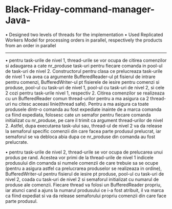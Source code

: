 # Black-Friday-command-manager-Java-
• Designed two levels of threads for the implementation 
• Used Replicated Workers Model for processing orders in parallel, respectively the products from an order in parallel

------------------------------------------------------------------------------------------------------------------

• pentru task-urile de nivel 1, thread-urile se vor ocupa de citirea comenzilor si
adaugarea a cate nr_produse task-uri pentru fiecare comanda in pool-ul de task-uri de 
nivel 2. Constructorul pentru clasa ce prelucreaza task-urile de nivel 1 va avea ca 
argumente BufferedReader-ul pt fisierul de intrare pentru comenzi, BufferedWriter-ul 
pt fisierele de iesire pentru comenzi si produse, pool-ul cu task-uri de nivel 1, 
pool-ul cu task-uri de nivel 2, si cele 2 cozi pentru task-urile nivel 1, respectiv 2.
Citirea comenzilor se realizeaza cu un BufferedReader comun thread-urilor 
pentru a ma asigura ca 2 thread-uri nu citesc aceeasi linie(thread safe). Pentru a ma
asigura ca toate produsele dintr-o comanda au fost expediate inainte de a marca
comanda ca fiind expediata, folosesc cate un semafor pentru fiecare comanda initializat 
cu nr_produse, pe care il trimit ca argument thread-urilor de nivel 2. Astfel, dupa 
executarea task-ului sau, thread-ul de nivel 2 va da release la semaforul specific comenzii
din care facea parte produsul prelucrat, iar semaforul se va debloca abia dupa ce
nr_produse din comanda au fost prelucrate.

• pentru task-urile de nivel 2, thread-urile se vor ocupa de prelucarea unui produs pe 
rand. Acestea vor primi de la thread-urile de nivel 1 indicele produsului din comanda 
si numele comenzii de care trebuie sa se ocupe (pentru a asigura astfel ca prelucrarea
produselor se realizeaza in ordine), BufferedWriter-ul pentru fisierul de iesire pt 
produse, pool-ul cu task-uri de nivel 2, coada cu task-uri de nivel 2 si semaforul 
initializat cu numarul de produse ale comenzii. Fiecare thread va folosi un 
BufferedReader propriu, iar atunci cand a ajuns la numarul produsului ce i-a fost atribuit,
il va marca ca fiind expediat si va da release semaforului propriu comenzii din care 
face parte produsul.


